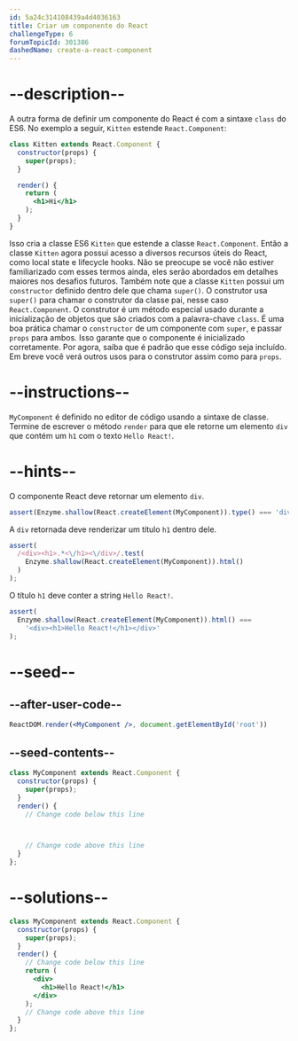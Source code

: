 ```yaml
---
id: 5a24c314108439a4d4036163
title: Criar um componente do React
challengeType: 6
forumTopicId: 301386
dashedName: create-a-react-component
---
```


# --description--

A outra forma de definir um componente do React é com a sintaxe `class` do ES6. No exemplo a seguir, `Kitten` estende `React.Component`:

```jsx
class Kitten extends React.Component {
  constructor(props) {
    super(props);
  }

  render() {
    return (
      <h1>Hi</h1>
    );
  }
}
```

Isso cria a classe ES6 `Kitten` que estende a classe `React.Component`. Então a classe `Kitten` agora possui acesso a diversos recursos úteis do React, como local state e lifecycle hooks. Não se preocupe se você não estiver familiarizado com esses termos ainda, eles serão abordados em detalhes maiores nos desafios futuros. Também note que a classe `Kitten` possui um `constructor` definido dentro dele que chama `super()`. O construtor usa `super()` para chamar o construtor da classe pai, nesse caso `React.Component`. O construtor é um método especial usado durante a inicialização de objetos que são criados com a palavra-chave `class`. É uma boa prática chamar o `constructor` de um componente com `super`, e passar `props` para ambos. Isso garante que o componente é inicializado corretamente. Por agora, saiba que é padrão que esse código seja incluído. Em breve você verá outros usos para o construtor assim como para `props`.

# --instructions--

`MyComponent` é definido no editor de código usando a sintaxe de classe. Termine de escrever o método `render` para que ele retorne um elemento `div` que contém um `h1` com o texto `Hello React!`.

# --hints--

O componente React deve retornar um elemento `div`.

```js
assert(Enzyme.shallow(React.createElement(MyComponent)).type() === 'div');
```

A `div` retornada deve renderizar um título `h1` dentro dele.

```js
assert(
  /<div><h1>.*<\/h1><\/div>/.test(
    Enzyme.shallow(React.createElement(MyComponent)).html()
  )
);
```

O título `h1` deve conter a string `Hello React!`.

```js
assert(
  Enzyme.shallow(React.createElement(MyComponent)).html() ===
    '<div><h1>Hello React!</h1></div>'
);
```

# --seed--

## --after-user-code--

```jsx
ReactDOM.render(<MyComponent />, document.getElementById('root'))
```

## --seed-contents--

```jsx
class MyComponent extends React.Component {
  constructor(props) {
    super(props);
  }
  render() {
    // Change code below this line



    // Change code above this line
  }
};
```

# --solutions--

```jsx
class MyComponent extends React.Component {
  constructor(props) {
    super(props);
  }
  render() {
    // Change code below this line
    return (
      <div>
        <h1>Hello React!</h1>
      </div>
    );
    // Change code above this line
  }
};
```

